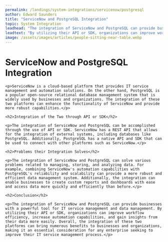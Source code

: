 ```yaml
---
permalink: /landings/system-integrations/servicenow/postgresql
author: Edward Saunders
title: "ServiceNow and PostgreSQL Integration"
topic: System Integration
leadhead: "The integration of ServiceNow and PostgreSQL can provide businesses with a powerful tool for IT service management and data management"
leadtext: "By utilizing their API or SDK, organizations can improve workflow efficiency, increase automation capabilities, and gain insights from their data more easily. Overall, the integration of these two platforms can bring numerous benefits to businesses and organizations, making it an essential consideration for any enterprise seeking to improve their IT service management process."
image: /assets/images/articles/people-sitting-near-table.webp
---
```

<div class="arttext">	<h1>ServiceNow and PostgreSQL Integration</h1>

	<p>ServiceNow is a cloud-based platform that provides IT service management and automation solutions. On the other hand, PostgreSQL is a popular open-source relational database management system that is widely used by businesses and organizations. The integration of these two platforms can enhance the functionality of ServiceNow and provide more robust capabilities.</p>

	<h2>Integration of the Two through API or SDK</h2>

	<p>The integration of ServiceNow and PostgreSQL can be accomplished through the use of API or SDK. ServiceNow has a REST API that allows for the integration of external systems, including databases like PostgreSQL. Additionally, PostgreSQL has a native API and SDK that can be used to connect with other platforms such as ServiceNow.</p>

	<h2>Problems their Integration Solves</h2>

	<p>The integration of ServiceNow and PostgreSQL can solve various problems related to managing, storing, and analyzing data. For example, combining ServiceNow's automation capabilities with PostgreSQL's reliability and scalability can provide a more robust and efficient data management system. Additionally, the integration can enable businesses to create custom reports and dashboards with ease and access data more quickly and efficiently than before.</p>

	<h2>Conclusion</h2>

	<p>The integration of ServiceNow and PostgreSQL can provide businesses with a powerful tool for IT service management and data management. By utilizing their API or SDK, organizations can improve workflow efficiency, increase automation capabilities, and gain insights from their data more easily. Overall, the integration of these two platforms can bring numerous benefits to businesses and organizations, making it an essential consideration for any enterprise seeking to improve their IT service management process.</p>

</div>